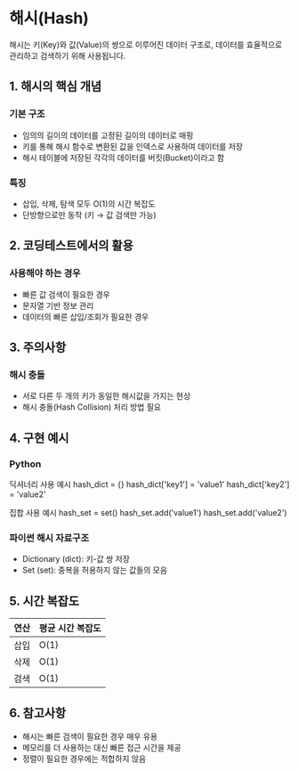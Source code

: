 # 해시(Hash)

해시는 키(Key)와 값(Value)의 쌍으로 이루어진 데이터 구조로, 데이터를 효율적으로 관리하고 검색하기 위해 사용됩니다.

## 1. 해시의 핵심 개념

### 기본 구조
- 임의의 길이의 데이터를 고정된 길이의 데이터로 매핑
- 키를 통해 해시 함수로 변환된 값을 인덱스로 사용하여 데이터를 저장
- 해시 테이블에 저장된 각각의 데이터를 버킷(Bucket)이라고 함

### 특징
- 삽입, 삭제, 탐색 모두 O(1)의 시간 복잡도
- 단방향으로만 동작 (키 → 값 검색만 가능)

## 2. 코딩테스트에서의 활용

### 사용해야 하는 경우
- 빠른 값 검색이 필요한 경우
- 문자열 기반 정보 관리
- 데이터의 빠른 삽입/조회가 필요한 경우

## 3. 주의사항

### 해시 충돌
- 서로 다른 두 개의 키가 동일한 해시값을 가지는 현상
- 해시 충돌(Hash Collision) 처리 방법 필요

## 4. 구현 예시

### Python
딕셔너리 사용 예시
hash_dict = {}
hash_dict['key1'] = 'value1'
hash_dict['key2'] = 'value2'

집합 사용 예시
hash_set = set()
hash_set.add('value1')
hash_set.add('value2')


### 파이썬 해시 자료구조
- Dictionary (dict): 키-값 쌍 저장
- Set (set): 중복을 허용하지 않는 값들의 모음

## 5. 시간 복잡도

| 연산 | 평균 시간 복잡도 |
|------|-----------------|
| 삽입 | O(1)           |
| 삭제 | O(1)           |
| 검색 | O(1)           |

## 6. 참고사항

- 해시는 빠른 검색이 필요한 경우 매우 유용
- 메모리를 더 사용하는 대신 빠른 접근 시간을 제공
- 정렬이 필요한 경우에는 적합하지 않음
